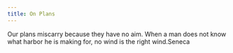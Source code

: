 ```yaml
---
title: On Plans 
---
```


Our plans miscarry because they have no aim. When a man does not know what harbor he is making for, no wind is the right wind.Seneca
